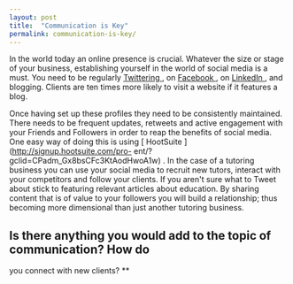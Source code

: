 ```yaml
---
layout: post
title:  "Communication is Key"
permalink: communication-is-key/
---
```

In the world today an online presence is crucial. Whatever the size or stage
of your business, establishing yourself in the world of social media is a
must. You need to be regularly  [ Twittering ](https://twitter.com/) , on  [
Facebook ](https://www.facebook.com/) , on  [ LinkedIn
](http://www.linkedin.com/) , and blogging. Clients are ten times more likely
to visit a website if it features a blog.

Once having set up these profiles they need to be consistently maintained.
There needs to be frequent updates, retweets and active engagement with your
Friends and Followers in order to reap the benefits of social media. One easy
way of doing this is using [ HootSuite ](http://signup.hootsuite.com/pro-
ent/?gclid=CPadm_Gx8bsCFc3KtAodHwoA1w) . In the case of a tutoring business
you can use your social media to recruit new tutors, interact with your
competitors and follow your clients. If you aren't sure what to Tweet about
stick to featuring relevant articles about education. By sharing content that
is of value to your followers you will build a relationship; thus becoming
more dimensional than just another tutoring business.

## Is there anything you would add to the topic of communication? How do
you connect with new clients? **
